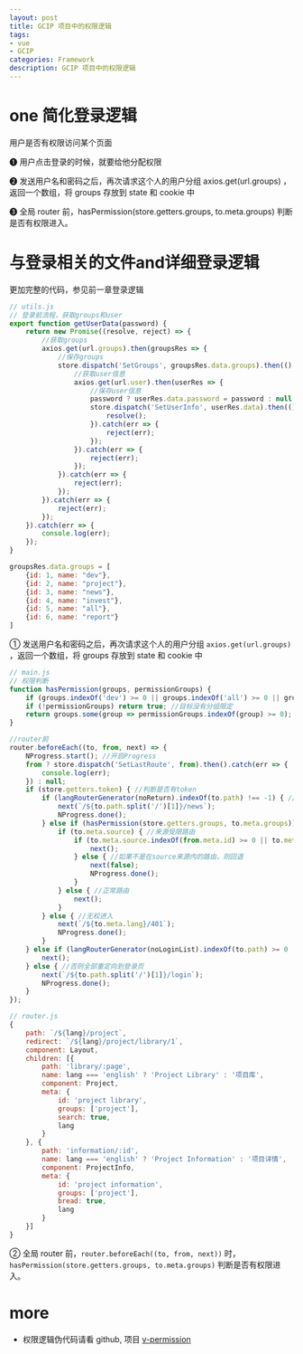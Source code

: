 ```yaml
---
layout: post
title: GCIP 项目中的权限逻辑
tags:
- vue
- GCIP
categories: Framework
description: GCIP 项目中的权限逻辑
---
```


# one 简化登录逻辑

用户是否有权限访问某个页面

❶ 用户点击登录的时候，就要给他分配权限

❷ 发送用户名和密码之后，再次请求这个人的用户分组 axios.get(url.groups) ，返回一个数组，将 groups 存放到 state 和 cookie 中

❸ 全局 router 前，hasPermission(store.getters.groups, to.meta.groups) 判断是否有权限进入。

# 与登录相关的文件and详细登录逻辑

更加完整的代码，参见前一章登录逻辑

```js
// utils.js
// 登录前流程，获取groups和user
export function getUserData(password) {
	return new Promise((resolve, reject) => {
		//获取groups
		axios.get(url.groups).then(groupsRes => {
			//保存groups
			store.dispatch('SetGroups', groupsRes.data.groups).then(() => {
				//获取user信息
				axios.get(url.user).then(userRes => {
					//保存user信息
					password ? userRes.data.password = password : null
					store.dispatch('SetUserInfo', userRes.data).then(() => {
						resolve();
					}).catch(err => {
						reject(err);
					});
				}).catch(err => {
					reject(err);
				});
			}).catch(err => {
				reject(err);
			});
		}).catch(err => {
			reject(err);
		});
	}).catch(err => {
		console.log(err);
	});
}
```

```js
groupsRes.data.groups = [
	{id: 1, name: "dev"},
	{id: 2, name: "project"},
	{id: 3, name: "news"},
	{id: 4, name: "invest"},
	{id: 5, name: "all"},
	{id: 6, name: "report"}
]
```

① 发送用户名和密码之后，再次请求这个人的用户分组 `axios.get(url.groups)` ，返回一个数组，将 groups 存放到 state 和 cookie 中

```js
// main.js
// 权限判断
function hasPermission(groups, permissionGroups) {
	if (groups.indexOf('dev') >= 0 || groups.indexOf('all') >= 0 || groups.indexOf('test-user') >= 0) return true; // dev all 直接通过
	if (!permissionGroups) return true; //目标没有分组限定
	return groups.some(group => permissionGroups.indexOf(group) >= 0);
}

//router前
router.beforeEach((to, from, next) => {
	NProgress.start(); //开启Progress
	from ? store.dispatch('SetLastRoute', from).then().catch(err => {
		console.log(err);
	}) : null;
	if (store.getters.token) { //判断是否有token
		if (langRouterGenerator(noReturn).indexOf(to.path) !== -1) { //有token则不能再回到login页面了
			next(`/${to.path.split('/')[1]}/news`);
			NProgress.done();
		} else if (hasPermission(store.getters.groups, to.meta.groups)) { //判断是否有权限进入
			if (to.meta.source) { //来源受限路由
				if (to.meta.source.indexOf(from.meta.id) >= 0 || to.meta.id === from.meta.id || from.name === null) { //控制某个路由只能由某个路由进入
					next();
				} else { //如果不是在source来源内的路由，则回退
					next(false);
					NProgress.done();
				}
			} else { //正常路由
				next();
			}
		} else { //无权进入
			next(`/${to.meta.lang}/401`);
			NProgress.done();
		}
	} else if (langRouterGenerator(noLoginList).indexOf(to.path) >= 0 || to.path.indexOf('english/phone')) { //在免登录白名单，直接进入
		next();
	} else { //否则全部重定向到登录页
		next(`/${to.path.split('/')[1]}/login`);
		NProgress.done();
	}
});
```

```js
// router.js
{
	path: `/${lang}/project`,
	redirect: `/${lang}/project/library/1`,
	component: Layout,
	children: [{
		path: 'library/:page',
		name: lang === 'english' ? 'Project Library' : '项目库',
		component: Project,
		meta: {
			id: 'project library',
			groups: ['project'],
			search: true,
			lang
		}
	}, {
		path: 'information/:id',
		name: lang === 'english' ? 'Project Information' : '项目详情',
		component: ProjectInfo,
		meta: {
			id: 'project information',
			groups: ['project'],
			bread: true,
			lang
		}
	}]
}
```

② 全局 router 前，`router.beforeEach((to, from, next))` 时，`hasPermission(store.getters.groups, to.meta.groups)` 判断是否有权限进入。


# more

- 权限逻辑伪代码请看 github, 项目 [v-permission](https://github.com/pengyouyi/Framework_test/tree/master/vue-test/vue-practical-components/v-permission)